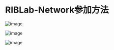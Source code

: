 # RIBLab-Network参加方法
![image](https://github.com/RIB-Lab/RIBLab-docs/assets/108934000/f3002a96-0326-41cb-9a72-1c103d0b3f7e)

![image](https://github.com/RIB-Lab/RIBLab-docs/assets/108934000/1fe518bb-d7bc-4e5b-b44e-e6da715c8d7c)

![image](https://github.com/RIB-Lab/RIBLab-docs/assets/108934000/dcc87d12-3c09-4506-a226-ea0cb7e18fdc)

